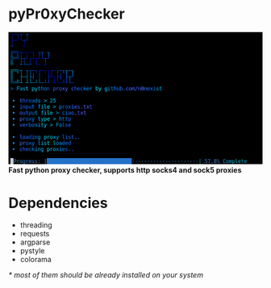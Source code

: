 # pyPr0xyChecker
![alt-text](https://github.com/n0nexist/pyPr0xyChecker/blob/main/photo.png?raw=true)<br>
<b>Fast python proxy checker, supports http socks4 and sock5 proxies</b>

# Dependencies
<ul>
<li>threading</li>
<li>requests</li>
<li>argparse</li>
<li>pystyle</li>
<li>colorama</li>
</ul>
<i>* most of them should be already installed on your system<i>
